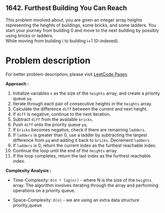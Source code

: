 ## 1642. Furthest Building You Can Reach

This problem involved about, you are given an integer array heights representing the heights of buildings, some bricks, and some ladders.
You start your journey from building 0 and move to the next building by possibly using bricks or ladders. <br/>
While moving from building i to building i+1 (0-indexed).

# Problem description

For better problem description, please visit [LeetCode Pages](https://leetcode.com/problems/furthest-building-you-can-reach/description/)

**Approach :**<br/>

1. Initialize variables `n` as the size of the `heights` array, and create a priority queue `pq`.
2. Iterate through each pair of consecutive heights in the `heights` array.
3. Calculate the difference `diff` between the current and next height.
4. If `diff` is negative, continue to the next iteration.
5. Subtract `diff` from the available `bricks`.
6. Push `diff` onto the priority queue `pq`.
7. If `bricks` becomes negative, check if there are remaining `ladders`.
8. If `ladders` is greater than 0, use a ladder by subtracting the largest difference from `pq` and adding it back to `bricks`. Decrement `ladders`.
9. If `ladders` is 0, return the current index as the furthest reachable index.
10. Continue the loop until the end of the `heights` array.
11. If the loop completes, return the last index as the furthest reachable index.

**Complexity Analysis :**<br/>

-   Time-Complexity: `O(n * log(n))` - where N is the size of the `heights` array. The algorithm involves iterating through the array and performing operations on a priority queue.

-   Space-Complexity: `O(n)` - we are using an extra data structure priority_queue
